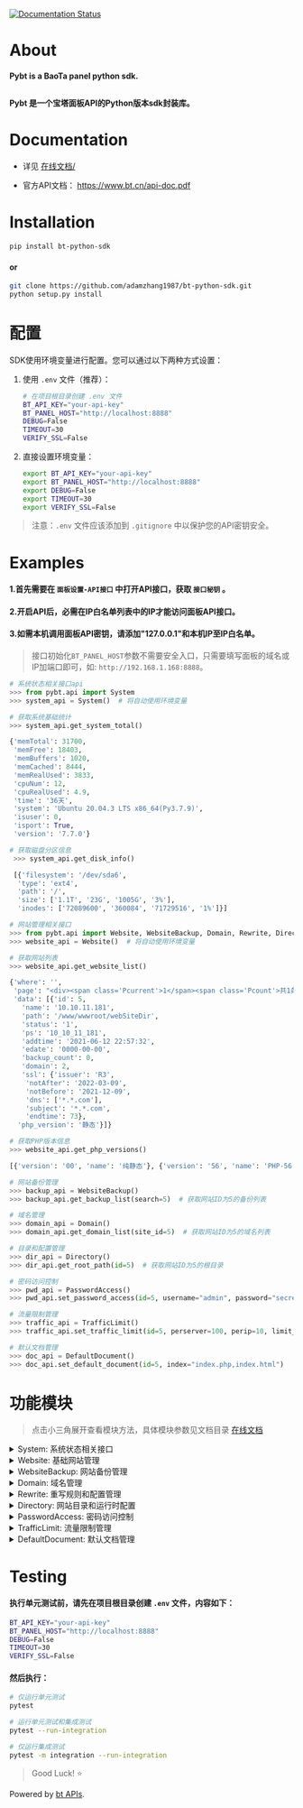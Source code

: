 [![Documentation Status](https://readthedocs.org/projects/bt-python-sdk/badge/?version=latest)](https://bt-python-sdk.readthedocs.io/en/latest/?badge=latest)
# About

#### **Pybt** is a BaoTa panel python sdk. 
##
#### **Pybt** 是一个宝塔面板API的Python版本sdk封装库。


# Documentation

* 详见 <a href="https://bt-python-sdk.readthedocs.io/en/latest/?">在线文档/</a>

* 官方API文档： https://www.bt.cn/api-doc.pdf

# Installation
```bash
pip install bt-python-sdk
```
#### or
```bash
git clone https://github.com/adamzhang1987/bt-python-sdk.git
python setup.py install
```

# 配置
SDK使用环境变量进行配置。您可以通过以下两种方式设置：

1. 使用 `.env` 文件（推荐）：
   ```bash
   # 在项目根目录创建 .env 文件
   BT_API_KEY="your-api-key"
   BT_PANEL_HOST="http://localhost:8888"
   DEBUG=False
   TIMEOUT=30
   VERIFY_SSL=False
   ```

2. 直接设置环境变量：
   ```bash
   export BT_API_KEY="your-api-key"
   export BT_PANEL_HOST="http://localhost:8888"
   export DEBUG=False
   export TIMEOUT=30
   export VERIFY_SSL=False
   ```

> 注意：`.env` 文件应该添加到 `.gitignore` 中以保护您的API密钥安全。

# Examples
#### 1.首先需要在 `面板设置-API接口` 中打开API接口，获取 `接口秘钥` 。
#### 2.开启API后，必需在IP白名单列表中的IP才能访问面板API接口。
#### 3.如需本机调用面板API密钥，请添加"127.0.0.1"和本机IP至IP白名单。
> 接口初始化`BT_PANEL_HOST`参数不需要安全入口，只需要填写面板的域名或IP加端口即可，如: `http://192.168.1.168:8888`。
```python
# 系统状态相关接口api
>>> from pybt.api import System
>>> system_api = System()  # 将自动使用环境变量

# 获取系统基础统计
>>> system_api.get_system_total()

{'memTotal': 31700,
 'memFree': 18403,
 'memBuffers': 1020,
 'memCached': 8444,
 'memRealUsed': 3833,
 'cpuNum': 12,
 'cpuRealUsed': 4.9,
 'time': '36天',
 'system': 'Ubuntu 20.04.3 LTS x86_64(Py3.7.9)',
 'isuser': 0,
 'isport': True,
 'version': '7.7.0'}

# 获取磁盘分区信息
 >>> system_api.get_disk_info()

 [{'filesystem': '/dev/sda6',
  'type': 'ext4',
  'path': '/',
  'size': ['1.1T', '23G', '1005G', '3%'],
  'inodes': ['72089600', '360084', '71729516', '1%']}]
```
```python
# 网站管理相关接口
>>> from pybt.api import Website, WebsiteBackup, Domain, Rewrite, Directory, PasswordAccess, TrafficLimit, DefaultDocument
>>> website_api = Website()  # 将自动使用环境变量

# 获取网站列表
>>> website_api.get_website_list()

{'where': '',
 'page': "<div><span class='Pcurrent'>1</span><span class='Pcount'>共1条</span></div>",
 'data': [{'id': 5,
   'name': '10.10.11.181',
   'path': '/www/wwwroot/webSiteDir',
   'status': '1',
   'ps': '10_10_11_181',
   'addtime': '2021-06-12 22:57:32',
   'edate': '0000-00-00',
   'backup_count': 0,
   'domain': 2,
   'ssl': {'issuer': 'R3',
    'notAfter': '2022-03-09',
    'notBefore': '2021-12-09',
    'dns': ['*.*.com'],
    'subject': '*.*.com',
    'endtime': 73},
  'php_version': '静态'}]}

# 获取PHP版本信息
>>> website_api.get_php_versions()

[{'version': '00', 'name': '纯静态'}, {'version': '56', 'name': 'PHP-56'}]

# 网站备份管理
>>> backup_api = WebsiteBackup()
>>> backup_api.get_backup_list(search=5)  # 获取网站ID为5的备份列表

# 域名管理
>>> domain_api = Domain()
>>> domain_api.get_domain_list(site_id=5)  # 获取网站ID为5的域名列表

# 目录和配置管理
>>> dir_api = Directory()
>>> dir_api.get_root_path(id=5)  # 获取网站ID为5的根目录

# 密码访问控制
>>> pwd_api = PasswordAccess()
>>> pwd_api.set_password_access(id=5, username="admin", password="secret")

# 流量限制管理
>>> traffic_api = TrafficLimit()
>>> traffic_api.set_traffic_limit(id=5, perserver=100, perip=10, limit_rate=1024)

# 默认文档管理
>>> doc_api = DefaultDocument()
>>> doc_api.set_default_document(id=5, index="index.php,index.html")
```

# 功能模块
> 点击小三角展开查看模块方法，具体模块参数见文档目录 <a href="https://bt-python-sdk.readthedocs.io/en/latest/?">在线文档</a>
<details><summary>System: 系统状态相关接口</summary>
<p>

* `get_system_total  获取系统基础统计`
* `get_disk_info  获取磁盘分区信息`
* `get_network  获取实时状态信息(CPU、内存、网络、负载)`
* `get_task_count 检查是否有安装任务`
* `update_panel 检查面板更新`
</details>

<details><summary>Website: 基础网站管理</summary>
<p>

* `get_website_list  获取网站列表`
* `get_site_types  获取网站分类`
* `get_php_versions  获取已安装的 PHP 版本列表`
* `create_website  创建网站`
* `delete_website  删除网站`
* `stop_website  停用网站`
* `start_website  启用网站`
* `set_expiry_date  设置网站有效期`
* `set_website_remark  修改网站备注`
</details>

<details><summary>WebsiteBackup: 网站备份管理</summary>
<p>

* `get_backup_list  获取网站备份列表`
* `create_backup  创建网站备份`
* `delete_backup  删除网站备份`
</details>

<details><summary>Domain: 域名管理</summary>
<p>

* `get_domain_list  获取网站域名列表`
* `add_domain  添加网站域名`
* `delete_domain  删除网站域名`
</details>

<details><summary>Rewrite: 重写规则和配置管理</summary>
<p>

* `get_rewrite_list  获取可用的重写规则`
* `get_rewrite_content  获取重写规则内容`
* `save_rewrite_content  保存重写规则内容`
</details>

<details><summary>Directory: 网站目录和运行时配置</summary>
<p>

* `get_root_path  获取网站根目录`
* `get_directory_config  获取目录配置`
* `toggle_cross_site  切换跨站保护`
* `toggle_access_log  切换访问日志`
* `set_root_path  设置网站根目录`
* `set_run_path  设置网站运行目录`
</details>

<details><summary>PasswordAccess: 密码访问控制</summary>
<p>

* `set_password_access  设置网站密码访问`
* `close_password_access  关闭网站密码访问`
</details>

<details><summary>TrafficLimit: 流量限制管理</summary>
<p>

* `get_traffic_limit  获取流量限制配置`
* `set_traffic_limit  设置流量限制配置`
* `close_traffic_limit  关闭流量限制`
</details>

<details><summary>DefaultDocument: 默认文档管理</summary>
<p>

* `get_default_document  获取默认文档配置`
* `set_default_document  设置默认文档配置`
</details>

# Testing
#### 执行单元测试前，请先在项目根目录创建 `.env` 文件，内容如下：
```bash
BT_API_KEY="your-api-key"
BT_PANEL_HOST="http://localhost:8888"
DEBUG=False
TIMEOUT=30
VERIFY_SSL=False
```

#### 然后执行：
```bash
# 仅运行单元测试
pytest

# 运行单元测试和集成测试
pytest --run-integration

# 仅运行集成测试
pytest -m integration --run-integration
```

> Good Luck! :star:

Powered by [bt APIs](https://www.bt.cn/bbs/thread-20376-1-1.html). 